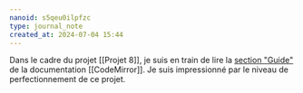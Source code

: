 ```yaml
---
nanoid: s5qeu0ilpfzc
type: journal_note
created_at: 2024-07-04 15:44
---
```

Dans le cadre du projet [[Projet 8]], je suis en train de lire la [section "Guide"](https://codemirror.net/docs/guide/ ) de la documentation [[CodeMirror]]. Je suis impressionné par le niveau de perfectionnement de ce projet.
